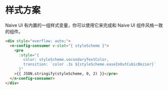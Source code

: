# 样式方案
Naive UI 有内置的一组样式变量，你可以使用它来完成和 Naive UI 组件风格一致的组件。
```html
<div style="overflow: auto;">
  <n-config-consumer v-slot="{ styleScheme }">
    <pre
      :style="{
        color: styleScheme.secondaryTextColor,
        transition: `color .3s ${styleScheme.easeInOutCubicBezier}`
      }"
    >{{ JSON.stringify(styleScheme, 0, 2) }}</pre>
  </n-config-consumer>
</div>
```
